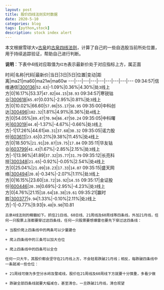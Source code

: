 ```yaml
---
layout: post
title: 股价四线法则实时数据
date: 2020-5-10
categories: blog
tags: [python,stock]
description: stock index alert
---
```



本文根据雪球大v[古泉](https://xueqiu.com/u/7148646888)的[古泉四线法则](https://xueqiu.com/7148646888/130498192)，计算了自己的一些自选股当前所处位置，用于持续追踪验证，帮助自己进行判断。

**说明**：下表中4线对应取值为`红色`表示最新价处于对应指标上方，属正面

时间|名称|代码|最新价|当日|3日|5日|位置|变动|距离|ma21|ma60|ma21w|ma60w
---|---|---|---|---|---|---|---|---
09:34:57|信维通信|[300136](https://xueqiu.com/S/SZ300136)|`52.63`|-1.09%|0.36%|4.30%|处`3`线上方|0|16.17%|53.37|`47.02`|`44.15`|`38.93`
09:34:57|寒锐钴业|[300618](https://xueqiu.com/S/SZ300618)|`65.07`|0.03%|-2.95%|0.81%|处`3`线上方|0|10.02%|66.60|`57.06`|`55.17`|`58.95`
09:35:00|中科创达|[300496](https://xueqiu.com/S/SZ300496)|`102.32`|1.81%|4.91%|6.36%|处`4`线上方|0|54.05%|`89.47`|`70.94`|`66.47`|`50.24`
09:35:05|中科曙光|[603019](https://xueqiu.com/S/SH603019)|`44.0`|-1.37%|-4.67%|-0.66%|处`3`线上方|-1|17.26%|44.61|`40.31`|`37.68`|`30.32`
09:35:05|诺力股份|[603611](https://xueqiu.com/S/SH603611)|`23.65`|0.21%|9.38%|11.45%|处`4`线上方|0|18.50%|`21.91`|`20.87`|`19.75`|`17.84`
09:35:11|华友钴业|[603799](https://xueqiu.com/S/SH603799)|`41.43`|1.67%|-2.85%|2.15%|处`3`线上方|-1|13.96%|41.89|`37.32`|`35.77`|`31.79`
09:35:12|长亮科技|[300348](https://xueqiu.com/S/SZ300348)|`21.65`|-0.92%|-0.05%|2.54%|处`4`线上方|0|25.04%|`21.09`|`18.23`|`17.33`|`14.07`
09:35:15|盛天网络|[300494](https://xueqiu.com/S/SZ300494)|`20.8`|-0.34%|-2.07%|1.11%|处`3`线上方|0|16.15%|23.60|`18.72`|`16.92`|`14.55`
09:35:17|金证股份|[600446](https://xueqiu.com/S/SH600446)|`20.39`|0.69%|-2.95%|-4.23%|处`3`线上方|0|4.76%|21.15|`18.64`|`18.38`|`19.61`
09:35:21|赢时胜|[300377](https://xueqiu.com/S/SZ300377)|`9.94`|1.33%|-0.10%|2.11%|处`2`线上方|-1|-0.77%|9.93|`9.48`|`9.90`|10.81

```
古泉4线法则的精髓如下。抓住21日线、60日线、21周线及60周线等四条线，外加21月线，任何一只股票上涨都要穿过这四条线，任何一只股票要想爆雷也要先下穿过这四条线：

+ 当股价爬上四条线中的两条可以少量建仓

+ 爬上四条线中的三条可以加大仓位

+ 爬上四条线中的四条可以全仓

任何一只大牛，其股价都会坚守在21月线上方，不会轻易跌破21月线；相反，每跌破四条线中一条就减一些仓位：

+ 21周线可做为多空分水岭及警戒线，股价在21周线及60周线下方就要十分慎重，多看少做

+ 跌破全部四条线就要大幅减仓，甚至清仓，一旦跌破21月线，清仓观望
```